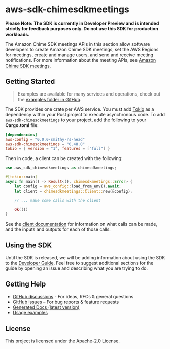 # aws-sdk-chimesdkmeetings

**Please Note: The SDK is currently in Developer Preview and is intended strictly for
feedback purposes only. Do not use this SDK for production workloads.**

The Amazon Chime SDK meetings APIs in this section allow software developers to create Amazon Chime SDK meetings, set the AWS Regions for meetings, create and manage users, and send and receive meeting notifications. For more information about the meeting APIs, see [Amazon Chime SDK meetings](https://docs.aws.amazon.com/chime/latest/APIReference/API_Operations_Amazon_Chime_SDK_Meetings.html).

## Getting Started

> Examples are available for many services and operations, check out the
> [examples folder in GitHub](https://github.com/awslabs/aws-sdk-rust/tree/main/examples).

The SDK provides one crate per AWS service. You must add [Tokio](https://crates.io/crates/tokio)
as a dependency within your Rust project to execute asynchronous code. To add `aws-sdk-chimesdkmeetings` to
your project, add the following to your **Cargo.toml** file:

```toml
[dependencies]
aws-config = "0.0.0-smithy-rs-head"
aws-sdk-chimesdkmeetings = "0.48.0"
tokio = { version = "1", features = ["full"] }
```

Then in code, a client can be created with the following:

```rust
use aws_sdk_chimesdkmeetings as chimesdkmeetings;

#[tokio::main]
async fn main() -> Result<(), chimesdkmeetings::Error> {
    let config = aws_config::load_from_env().await;
    let client = chimesdkmeetings::Client::new(&config);

    // ... make some calls with the client

    Ok(())
}
```

See the [client documentation](https://docs.rs/aws-sdk-chimesdkmeetings/latest/aws_sdk_chimesdkmeetings/client/struct.Client.html)
for information on what calls can be made, and the inputs and outputs for each of those calls.

## Using the SDK

Until the SDK is released, we will be adding information about using the SDK to the
[Developer Guide](https://docs.aws.amazon.com/sdk-for-rust/latest/dg/welcome.html). Feel free to suggest
additional sections for the guide by opening an issue and describing what you are trying to do.

## Getting Help

* [GitHub discussions](https://github.com/awslabs/aws-sdk-rust/discussions) - For ideas, RFCs & general questions
* [GitHub issues](https://github.com/awslabs/aws-sdk-rust/issues/new/choose) – For bug reports & feature requests
* [Generated Docs (latest version)](https://awslabs.github.io/aws-sdk-rust/)
* [Usage examples](https://github.com/awslabs/aws-sdk-rust/tree/main/examples)

## License

This project is licensed under the Apache-2.0 License.


